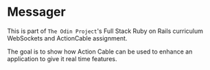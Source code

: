 # Messager

This is part of `The Odin Project`'s Full Stack Ruby on Rails curriculum WebSockets and ActionCable assignment. 

The goal is to show how Action Cable can be used to enhance an application to give it real time features.


